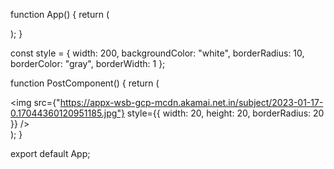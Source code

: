 function App() {
  return (
    <div>
      <PostComponent />
    </div>
  );
}

const style = {
  width: 200,
  backgroundColor: "white",
  borderRadius: 10,
  borderColor: "gray",
  borderWidth: 1
};

function PostComponent() {
  return (
    <div style={style}>
      <img
        src={"https://appx-wsb-gcp-mcdn.akamai.net.in/subject/2023-01-17-0.17044360120951185.jpg"}
        style={{
          width: 20,
          height: 20,
          borderRadius: 20
        }}
      />
    </div>
  );
}

export default App;
